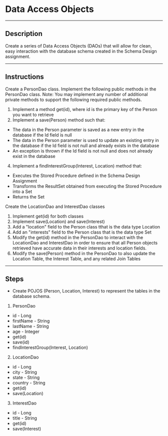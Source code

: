# Data Access Objects

---

## Description
Create a series of Data Access Objects (DAOs) that will allow for clean, easy interaction with the database schema created in the Schema Design assignment.

---

## Instructions

Create a PersonDao class. Implement the following public methods in the PersonDao class. Note: You may implement any number of additional private methods to support the following required public methods.
 1. Implement a method get(id), where id is the primary key of the Person you want to retrieve
 2. Implement a save(Person) method such that:
   - The data in the Person parameter is saved as a new entry in the database if the Id field is null
   - The data in the Person parameter is used to update an existing entry in the database if the Id field is not null and already exists in the database
   - An exception is thrown if the Id field is not null and does not already exist in the database
 4. Implement a findInterestGroup(Interest, Location) method that:
   - Executes the Stored Procedure defined in the Schema Design Assignment
   - Transforms the ResultSet obtained from executing the Stored Procedure into a Set<Person>
   - Returns the Set<Person>
 
Create the LocationDao and InterestDao classes
 1. Implement get(id) for both classes
 2. Implement save(Location) and save(Interest)
 3. Add a "location" field to the Person class tthat is the data type Location
 4. Add an "interests" field to the Person class that is the data type Set<Interest>
 5. Modify the get(id) method in the PersonDao to interact with the LocationDao and InterestDao in order to ensure that all Person objects retrieved have accurate data in their interests and location fields.
 6. Modify the save(Person) method in the PersonDao to also update the Location Table, the Interest Table, and any related Join Tables
 
---

## Steps

* Create POJOS (Person, Location, Interest) to represent the tables in the database schema.

1. PersonDao
  * id - Long
  * firstName - String
  * lastName - String
  * age - Integer
  * get(id)
  * save(id)
  * findInterestGroup(Interest, Location)
  
2. LocationDao
  * id - Long
  * city - String
  * state - String
  * country - String
  * get(id)
  * save(Location)

3. InterestDao
  * id - Long
  * title - String
  * get(id)
  * save(Interest)
